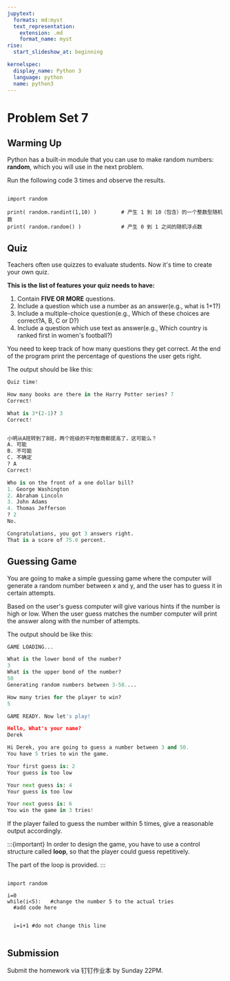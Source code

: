 ```yaml
---
jupytext:
  formats: md:myst
  text_representation:
    extension: .md
    format_name: myst
rise:
  start_slideshow_at: beginning

kernelspec:
  display_name: Python 3
  language: python
  name: python3
---
```


# Problem Set 7 #

## Warming Up ##
Python has a built-in module that you can use to make random numbers: **random**, which you will use in the next problem.

Run the following code 3 times and observe the results.

```{code-cell} python3

import random

print( random.randint(1,10) )        # 产生 1 到 10（包含）的一个整数型随机数  
print( random.random() )             # 产生 0 到 1 之间的随机浮点数

```

## Quiz ##

Teachers often use quizzes to evaluate students. Now it's time to create your own quiz.

**This is the list of features your quiz needs to have:**

1. Contain **FIVE OR MORE** questions. 
2. Include a question which use a number as an answer(e.g., what is 1+1?)
3. Include a multiple-choice question(e.g., Which of these choices are correct?A, B, C or D?)
4. Include a question which use text as answer(e.g., Which country is ranked first in women's football?)

You need to keep track of how many questions they get correct.
At the end of the program print the percentage of questions the user gets right.

The output should be like this:
```python
Quiz time!

How many books are there in the Harry Potter series? 7
Correct!

What is 3*(2-1)? 3
Correct!


小明从A班转到了B班，两个班级的平均智商都提高了，这可能么？
A. 可能
B. 不可能
C. 不确定
? A
Correct!

Who is on the front of a one dollar bill?
1. George Washington
2. Abraham Lincoln
3. John Adams
4. Thomas Jefferson
? 2
No.

Congratulations, you got 3 answers right.
That is a score of 75.0 percent.
```
## Guessing Game ##

You are going to make a simple guessing game where the computer will generate a random number between x and y, and the user has to guess it in certain attempts.

Based on the user's guess computer will give various hints if the number is high or low. When the user guess matches the number computer will print the answer along with the number of attempts.

The output should be like this:
```python
GAME LOADING...

What is the lower bond of the number? 
3
What is the upper bond of the number?
50
Generating random numbers between 3-50....

How many tries for the player to win?
5

GAME READY. Now let's play!

Hello, What's your name?
Derek

Hi Derek, you are going to guess a number between 3 and 50.
You have 5 tries to win the game. 

Your first guess is: 2
Your guess is too low

Your next guess is: 4
Your guess is too low

Your next guess is: 6
You win the game in 3 tries!
```

If the player failed to guess the number within 5 times, give a reasonable output accordingly. 

:::{important}
In order to design the game, you have to use a control structure called **loop**, so that the player could guess repetitively. 

The part of the loop is provided.
:::

```{code-cell} python3

import random

i=0
while(i<5):   #change the number 5 to the actual tries
  #add code here
    
    
  i=i+1 #do not change this line
    
```

## Submission ##

Submit the homework via 钉钉作业本 by Sunday 22PM. 

